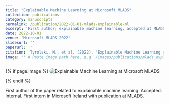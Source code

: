 ```yaml
---
title: "Explainable Machine Learning at Microsoft MLADS"
collection: publications
category: manuscripts
permalink: /publication/2022-01-01-mlads-explainable-ml
excerpt: 'First author; explainable machine learning, accepted at MLADS.'
date: 2022-10-01
venue: 'Microsoft MLADS 2022'
slidesurl: ''
paperurl: ''
citation: 'Tyrolski, M., et al. (2022). "Explainable Machine Learning at Microsoft MLADS." Internal.'
image: '' # Paste image path here, e.g. /images/publications/mlads_explainable_ml.png
---
```


{% if page.image %}
<img src="{{ page.image }}" alt="Explainable Machine Learning at Microsoft MLADS" style="max-width: 420px; border-radius: 8px; margin-bottom: 1em;" />
{% endif %}

First author of the paper related to explainable machine learning. Accepted. Internal. First intern in Microsoft Ireland with publication at MLADS.

<!-- Add more details or links as available. -->
